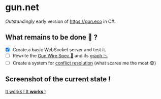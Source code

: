 # gun.net
*Outstandingly* early version of https://gun.eco in C#.

## What remains to be done 🧙 ?
- [X] Create a basic WebSocket server and test it.
- [ ] Rewrite the [Gun Wire Spec 🧬](https://gun.eco/docs/Porting-GUN#gun-wire-spec) and its [graph 📉](https://gun.eco/docs/Porting-GUN#graph)
- [ ] Create a system for [conflict resolution](https://gun.eco/docs/Porting-GUN#conflict-resolution-this-section-is-not-finished-and-will-probably-be-entirely-rewritten) (what scares me the most 😨) 

## Screenshot of the current state !
[It works ! It **works** !](./currentState.png)